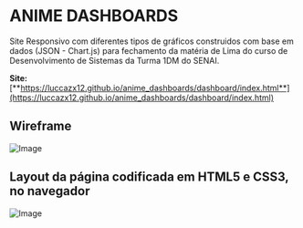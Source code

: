 # ANIME DASHBOARDS
Site Responsivo com diferentes tipos de gráficos construidos com base em dados (JSON - Chart.js) para fechamento da matéria de Lima do curso de Desenvolvimento de Sistemas da Turma 1DM do SENAI.

**Site:** [**https://luccazx12.github.io/anime_dashboards/dashboard/index.html**](https://luccazx12.github.io/anime_dashboards/dashboard/index.html)

## Wireframe

![Image](https://raw.githubusercontent.com/Luccazx12/anime_dashboards/main/dashboard/Wireframe/wireframe.png)


## **Layout da página codificada em HTML5 e CSS3, no navegador**

![Image](https://raw.githubusercontent.com/Luccazx12/anime_dashboards/main/dashboard/images/anime_dashboards.JPG)
